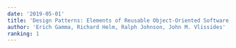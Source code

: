 ```yaml
---
date: '2019-05-01'
title: 'Design Patterns: Elements of Reusable Object-Oriented Software'
author: 'Erich Gamma, Richard Helm, Ralph Johnson, John M. Vlissides'
ranking: 1
---
```

